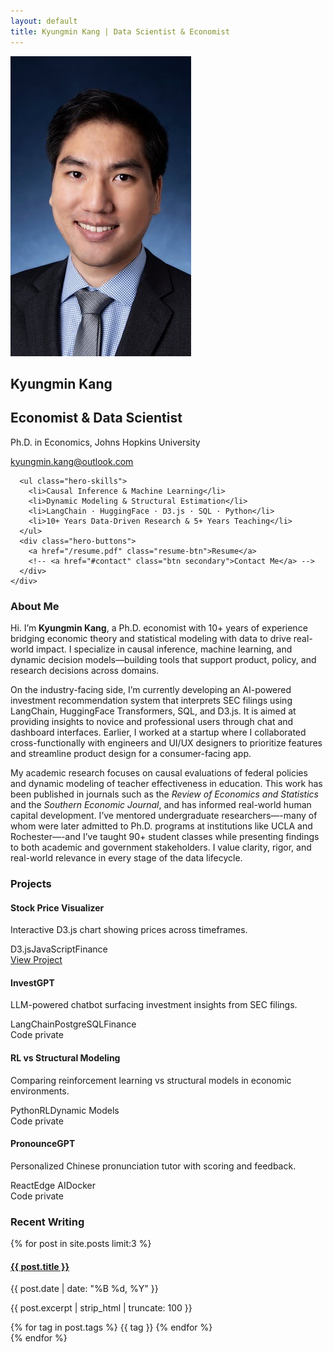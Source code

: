 ```yaml
---
layout: default
title: Kyungmin Kang | Data Scientist & Economist
---
```


<!-- Hero Section -->
<section class="hero">
  <div class="hero-wrapper">
    <div class="hero-left">
      <img src="/assets/img/headshot.jpg" alt="KM Kang Headshot">
    </div>
    <div class="hero-right">
      <h1>Kyungmin Kang</h1>
      <h2>Economist & Data Scientist</h2>
      <p>Ph.D. in Economics, Johns Hopkins University</p>
     <a href="mailto:kyungmin.kang@outlook.com"><i class="fas fa-envelope"></i> kyungmin.kang@outlook.com</a>

      <ul class="hero-skills">
        <li>Causal Inference & Machine Learning</li>
        <li>Dynamic Modeling & Structural Estimation</li>
        <li>LangChain · HuggingFace · D3.js · SQL · Python</li>
        <li>10+ Years Data-Driven Research & 5+ Years Teaching</li>
      </ul>
      <div class="hero-buttons">
        <a href="/resume.pdf" class="resume-btn">Resume</a>
        <!-- <a href="#contact" class="btn secondary">Contact Me</a> -->
      </div>
    </div>
  </div>
</section>




<!-- About Section -->
<section class="about" id="about">
  <h3>About Me</h3>
<p>
Hi. I’m <strong>Kyungmin Kang</strong>, a Ph.D. economist with 10+ years of experience bridging economic theory and statistical modeling with data to drive real-world impact. I specialize in causal inference, machine learning, and dynamic decision models—building tools that support product, policy, and research decisions across domains.
</p>

<p>
On the industry-facing side, I’m currently developing an AI-powered investment recommendation system that interprets SEC filings using LangChain, HuggingFace Transformers, SQL, and D3.js. It is aimed at providing insights to novice and professional users through chat and dashboard interfaces. Earlier, I worked at a startup where I collaborated cross-functionally with engineers and UI/UX designers to prioritize features and streamline product design for a consumer-facing app.
</p>

<p>
My academic research focuses on causal evaluations of federal policies and dynamic modeling of teacher effectiveness in education. This work has been published in journals such as the <em>Review of Economics and Statistics</em> and the <em>Southern Economic Journal</em>, and has informed real-world human capital development. I’ve mentored undergraduate researchers—-many of whom were later admitted to Ph.D. programs at institutions like UCLA and Rochester—-and I’ve taught 90+ student classes while presenting findings to both academic and government stakeholders. I value clarity, rigor, and real-world relevance in every stage of the data lifecycle.
</p>
</section>

<!-- Latest Writing Section -->
<!-- <section class="recent-posts">
  <h3>Recent Writing</h3>
  <ul class="post-snippets">
    {% for post in site.posts limit:3 %}
      <li>
        <a href="{{ post.url }}">{{ post.title }}</a>
        <span class="post-date">{{ post.date | date: "%B %d, %Y" }}</span>
        <p>{{ post.excerpt | strip_html | truncate: 140 }}</p>
        <p>{{ post.tags | strip_html | truncate: 100}}</p>
      </li>
    {% endfor %}
  </ul>
  <a href="/blog" class="btn">View All Posts</a>
</section> -->


<!-- Projects Section -->
<section class="projects" id="projects">
  <h3>Projects</h3>
  <div class="project-grid">
    <div class="project-card">
      <h4>Stock Price Visualizer</h4>
      <p>Interactive D3.js chart showing prices across timeframes.</p>
      <div class="tags"><span>D3.js</span><span>JavaScript</span><span>Finance</span></div>
      <a href="https://github.com/kyungmin-kang/stock-price-visualizer" class="btn project-link" target="_blank">View Project</a>
    </div>
    <div class="project-card private">
      <h4>InvestGPT</h4>
      <p>LLM-powered chatbot surfacing investment insights from SEC filings.</p>
      <div class="tags"><span>LangChain</span><span>PostgreSQL</span><span>Finance</span></div>
      <div class="private-label">Code private</div>
    </div>
    <div class="project-card private">
      <h4>RL vs Structural Modeling</h4>
      <p>Comparing reinforcement learning vs structural models in economic environments.</p>
      <div class="tags"><span>Python</span><span>RL</span><span>Dynamic Models</span></div>
      <div class="private-label">Code private</div>
    </div>
    <div class="project-card private">
      <h4>PronounceGPT</h4>
      <p>Personalized Chinese pronunciation tutor with scoring and feedback.</p>
      <div class="tags"><span>React</span><span>Edge AI</span><span>Docker</span></div>
      <div class="private-label">Code private</div>
    </div>
  </div>
</section>


<!-- Recent Writing Section -->
<section class="recent-posts" id="writing">
  <h3>Recent Writing</h3>
  <div class="writing-grid">
    {% for post in site.posts limit:3 %}
    <div class="writing-card">
      <h4><a href="{{ post.url }}">{{ post.title }}</a></h4>
      <span class="post-date">{{ post.date | date: "%B %d, %Y" }}</span>
      <p>{{ post.excerpt | strip_html | truncate: 100 }}</p>
      <div class="tags">
        {% for tag in post.tags %}
        <span>{{ tag }}</span>
        {% endfor %}
      </div>
    </div>
    {% endfor %}
  </div>
</section>

<!-- Contact Section -->
<!-- <section class="contact" id="contact">
  <h3>Contact</h3>
  <p>If you're working at the intersection of AI, economics, and data — I'd love to connect.</p>
  <p>Email: <a href="mailto:kyungmin.kang@outlook.com">kyungmin.kang@outlook.com</a></p>
  <div class="socials">
    <a href="https://github.com/kyungmin-kang">GitHub</a> |
    <a href="https://linkedin.com/in/kmkang">LinkedIn</a>
  </div>
</section> -->

<link rel="stylesheet" href="/assets/css/style.css">
